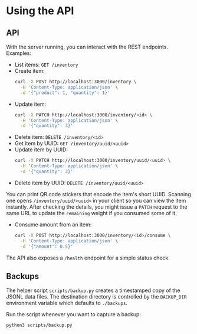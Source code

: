 # Using the API

## API

With the server running, you can interact with the REST endpoints. Examples:

- List items: `GET /inventory`
- Create item:
  ```bash
  curl -X POST http://localhost:3000/inventory \
    -H 'Content-Type: application/json' \
    -d '{"product": 1, "quantity": 1}'
  ```
- Update item:
  ```bash
  curl -X PATCH http://localhost:3000/inventory/<id> \
    -H 'Content-Type: application/json' \
    -d '{"quantity": 3}'
  ```
- Delete item: `DELETE /inventory/<id>`
- Get item by UUID: `GET /inventory/uuid/<uuid>`
- Update item by UUID:
  ```bash
  curl -X PATCH http://localhost:3000/inventory/uuid/<uuid> \
    -H 'Content-Type: application/json' \
    -d '{"quantity": 3}'
  ```
- Delete item by UUID: `DELETE /inventory/uuid/<uuid>`

You can print QR code stickers that encode the item's short UUID. Scanning one
opens `/inventory/uuid/<uuid>` in your client so you can view the item
instantly. After checking the details, you might issue a `PATCH` request to the
same URL to update the `remaining` weight if you consumed some of it.
- Consume amount from an item:
  ```bash
  curl -X POST http://localhost:3000/inventory/<id>/consume \
    -H 'Content-Type: application/json' \
    -d '{"amount": 0.5}'
  ```

The API also exposes a `/health` endpoint for a simple status check.

## Backups

The helper script `scripts/backup.py` creates a timestamped copy of the
JSONL data files. The destination directory is controlled by the
`BACKUP_DIR` environment variable which defaults to `./backups`.

Run the script whenever you want to capture a backup:

```bash
python3 scripts/backup.py
```
